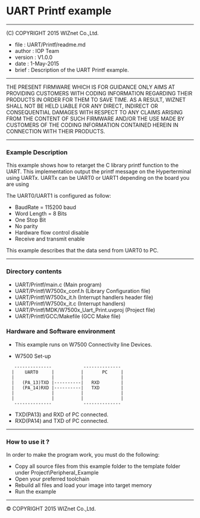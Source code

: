 # UART Printf example
******************************************************************************
(C) COPYRIGHT 2015 WIZnet Co.,Ltd.

  * file    : UART/Printf/readme.md 
  * author  : IOP Team
  * version : V1.0.0
  * date    : 1-May-2015
  * brief   : Description of the UART Printf example.
******************************************************************************
THE PRESENT FIRMWARE WHICH IS FOR GUIDANCE ONLY AIMS AT PROVIDING CUSTOMERS WITH CODING INFORMATION REGARDING THEIR PRODUCTS IN ORDER FOR THEM TO SAVE TIME. AS A RESULT, WIZNET SHALL NOT BE HELD LIABLE FOR ANY DIRECT, INDIRECT OR CONSEQUENTIAL DAMAGES WITH RESPECT TO ANY CLAIMS ARISING FROM THE CONTENT OF SUCH FIRMWARE AND/OR THE USE MADE BY CUSTOMERS OF THE CODING INFORMATION CONTAINED HEREIN IN CONNECTION WITH THEIR PRODUCTS.
******************************************************************************

### Example Description

This example shows how to retarget the C library printf function to the UART. 
This implementation output the printf message on the Hyperterminal using UARTx.
UARTx can be UART0 or UART1 depending on the board you are using

The UART0/UART1 is configured as follow:

  - BaudRate = 115200 baud  
  - Word Length = 8 Bits
  - One Stop Bit
  - No parity
  - Hardware flow control disable
  - Receive and transmit enable
    
This example describes that the data send from UART0 to PC.


______________________________________________________________________________
### Directory contents

  - UART/Printf/main.c                                            (Main program)
  - UART/Printf/W7500x_conf.h                                     (Library Configuration file)
  - UART/Printf/W7500x_it.h                                       (Interrupt handlers header file)
  - UART/Printf/W7500x_it.c                                       (Interrupt handlers)
  - UART/Printf/MDK/W7500x_Uart_Print.uvproj                      (Project file)
  - UART/Printf/GCC/Makefile                        		   	  (GCC Make file)


### Hardware and Software environment 

  - This example runs on W7500 Connectivity line Devices.
  
  -  W7500 Set-up
```
   --------------            --------------
  |    UART0     |          |       PC     |
  |              |          |              |
  |   (PA_13)TXD |----------|   RXD        |
  |   (PA_14)RXD |----------|   TXD        |
  |              |          |              |
  |              |          |              |
   --------------            --------------
```

 - TXD(PA13) and RXD of PC connected.
 - RXD(PA14) and TXD of PC connected.
______________________________________________________________________________

### How to use it ? 
In order to make the program work, you must do the following:
 - Copy all source files from this example folder to the template folder under
   Project\Peripheral_Example
 - Open your preferred toolchain 
 - Rebuild all files and load your image into target memory
 - Run the example 
______________________________________________________________________________

&copy; COPYRIGHT 2015 WIZnet Co.,Ltd.
